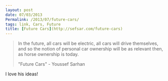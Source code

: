 ```yaml
---
layout: post
date: 07/03/2013
Permalink: /2013/07/future-cars/
tags: link, Cars, Future
title: [Future Cars](http://sefsar.com/future-cars)
---
```


<blockquote>
  <p>In the future, all cars will be electric, all cars will drive themselves, and so the notion of personal car ownership will be as relevant then, as horse ownership is today.</p>
  
  <p>"Future Cars" - Youssef Sarhan</p>
</blockquote>

<p>I love his ideas!</p>